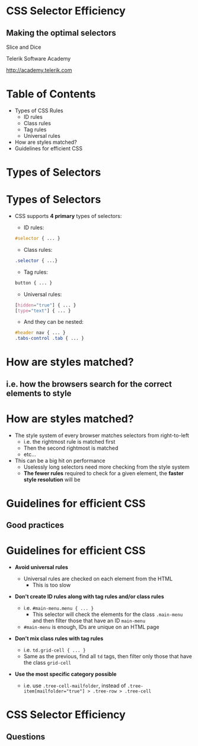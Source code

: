 <!-- section start -->
<!-- attr: { class:'slide-title', showInPresentation:true, hasScriptWrapper:true, style:'' } -->
# CSS Selector Efficiency
## Making the optimal selectors
<div class="signature">
    <p class="signature-course">Slice and Dice</p>
    <p class="signature-initiative">Telerik Software Academy</p>
    <a href = "http://academy.telerik.com " class="signature-link">http://academy.telerik.com </a>
</div>


<!-- section start -->

<!-- attr: { showInPresentation:true, style:'' } -->
# Table of Contents

- Types of CSS Rules
  - ID rules
  - Class rules
  - Tag rules
  - Universal rules
- How are styles matched?
- Guidelines for efficient CSS

<!-- section start -->

# Types of Selectors

# Types of Selectors

- CSS supports **4 primary** types of selectors:
  - ID rules:

  ```css
  #selector { ... }
  ```

  - Class rules:

  ```css
  .selector { ...}
  ```

  - Tag rules:

  ```css
  button { ... }
  ```

  - Universal rules:

  ```css
  [hidden="true"] { ... }
  [type="text"] { ... }
  ```

  - And they can be nested:

  ```css
  #header nav { ... }
  .tabs-control .tab { ... }
  ```

<!-- section start -->

# How are styles matched?
##  i.e. how the browsers search for the correct elements to style

# How are styles matched?

- The style system of every browser matches selectors from right-to-left
  - i.e.  the rightmost rule is matched first
  - Then the second rightmost is matched
  - etc...
- This can be a big hit on performance
  - Uselessly long selectors need more checking from the style system
  - **The fewer rules** required to check for a given element, the **faster style resolution** will be

<!-- section start -->

# Guidelines for efficient CSS
##  Good practices

# Guidelines for efficient CSS

- **Avoid universal rules**
  - Universal rules are checked on each element from the HTML
    - This is too slow
- **Don't create ID rules along with tag rules and/or class rules**
  - i.e. `#main-menu.menu { ... }`
    - This selector will check the elements for the class `.main-menu` and then filter those that have an ID `main-menu`
  - `#main-menu` is enough, IDs are unique on an HTML page
- **Don't mix class rules with tag rules**
  - i.e. `td.grid-cell { ... }`
  - Same as the previous, find all `td` tags, then filter only those that have the class `grid-cell`

- **Use the most specific category possible**
  - i.e. use `.tree-cell-mailfolder`, instead of `.tree-item[mailfolder="true"] > .tree-row > .tree-cell`


# CSS Selector Efficiency
##  Questions
